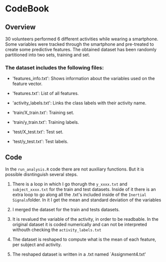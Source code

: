 # CodeBook

## Overview
30 volunteers performed 6 different activities while wearing a smartphone.
Some variables were tracked through the smartphone and pre-treated to create some predictive features.
The obtained dataset has been randomly partitioned into two sets, training and set.

### The dataset includes the following files:



* 'features_info.txt': Shows information about the variables used on the feature vector.

* 'features.txt': List of all features.

* 'activity_labels.txt': Links the class labels with their activity name.

* 'train/X_train.txt': Training set.

* 'train/y_train.txt': Training labels.

* 'test/X_test.txt': Test set.

* 'test/y_test.txt': Test labels.

## Code

In the `run_analysis.R` code there are not auxiliary functions.
But it is possible disntinguish several steps.

1. There is a loop in which I go thorugh the `y_xxxx.txt` and `subject_xxxx.txt` for the train and test datasets.
Inside of it there is an extra loop to go along all the .txt's included inside of the `Inertial Signals`folder. In it I get the mean and standard deviation of the variables

1. I merged the dataset for the train and tests datasets.
1. It is revalued the variable of the activity, in order to be readbable. In the original dataset it is coded numerically and can not be interpreted withouth checking the `activity_labels.txt`
1. The dataset is reshaped to compute what is the mean of each feature, per subject and activity.
1. The reshaped dataset is written in a .txt named  `Assignment4.txt' 
